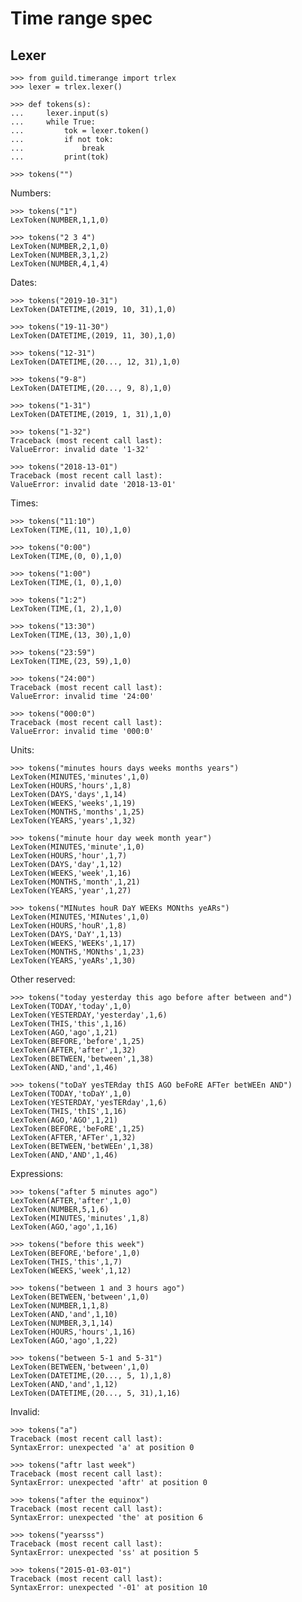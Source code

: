 # Time range spec

## Lexer

    >>> from guild.timerange import trlex
    >>> lexer = trlex.lexer()

    >>> def tokens(s):
    ...     lexer.input(s)
    ...     while True:
    ...         tok = lexer.token()
    ...         if not tok:
    ...             break
    ...         print(tok)

    >>> tokens("")

Numbers:

    >>> tokens("1")
    LexToken(NUMBER,1,1,0)

    >>> tokens("2 3 4")
    LexToken(NUMBER,2,1,0)
    LexToken(NUMBER,3,1,2)
    LexToken(NUMBER,4,1,4)

Dates:

    >>> tokens("2019-10-31")
    LexToken(DATETIME,(2019, 10, 31),1,0)

    >>> tokens("19-11-30")
    LexToken(DATETIME,(2019, 11, 30),1,0)

    >>> tokens("12-31")
    LexToken(DATETIME,(20..., 12, 31),1,0)

    >>> tokens("9-8")
    LexToken(DATETIME,(20..., 9, 8),1,0)

    >>> tokens("1-31")
    LexToken(DATETIME,(2019, 1, 31),1,0)

    >>> tokens("1-32")
    Traceback (most recent call last):
    ValueError: invalid date '1-32'

    >>> tokens("2018-13-01")
    Traceback (most recent call last):
    ValueError: invalid date '2018-13-01'

Times:

    >>> tokens("11:10")
    LexToken(TIME,(11, 10),1,0)

    >>> tokens("0:00")
    LexToken(TIME,(0, 0),1,0)

    >>> tokens("1:00")
    LexToken(TIME,(1, 0),1,0)

    >>> tokens("1:2")
    LexToken(TIME,(1, 2),1,0)

    >>> tokens("13:30")
    LexToken(TIME,(13, 30),1,0)

    >>> tokens("23:59")
    LexToken(TIME,(23, 59),1,0)

    >>> tokens("24:00")
    Traceback (most recent call last):
    ValueError: invalid time '24:00'

    >>> tokens("000:0")
    Traceback (most recent call last):
    ValueError: invalid time '000:0'

Units:

    >>> tokens("minutes hours days weeks months years")
    LexToken(MINUTES,'minutes',1,0)
    LexToken(HOURS,'hours',1,8)
    LexToken(DAYS,'days',1,14)
    LexToken(WEEKS,'weeks',1,19)
    LexToken(MONTHS,'months',1,25)
    LexToken(YEARS,'years',1,32)

    >>> tokens("minute hour day week month year")
    LexToken(MINUTES,'minute',1,0)
    LexToken(HOURS,'hour',1,7)
    LexToken(DAYS,'day',1,12)
    LexToken(WEEKS,'week',1,16)
    LexToken(MONTHS,'month',1,21)
    LexToken(YEARS,'year',1,27)

    >>> tokens("MINutes houR DaY WEEKs MONths yeARs")
    LexToken(MINUTES,'MINutes',1,0)
    LexToken(HOURS,'houR',1,8)
    LexToken(DAYS,'DaY',1,13)
    LexToken(WEEKS,'WEEKs',1,17)
    LexToken(MONTHS,'MONths',1,23)
    LexToken(YEARS,'yeARs',1,30)

Other reserved:

    >>> tokens("today yesterday this ago before after between and")
    LexToken(TODAY,'today',1,0)
    LexToken(YESTERDAY,'yesterday',1,6)
    LexToken(THIS,'this',1,16)
    LexToken(AGO,'ago',1,21)
    LexToken(BEFORE,'before',1,25)
    LexToken(AFTER,'after',1,32)
    LexToken(BETWEEN,'between',1,38)
    LexToken(AND,'and',1,46)

    >>> tokens("toDaY yesTERday thIS AGO beFoRE AFTer betWEEn AND")
    LexToken(TODAY,'toDaY',1,0)
    LexToken(YESTERDAY,'yesTERday',1,6)
    LexToken(THIS,'thIS',1,16)
    LexToken(AGO,'AGO',1,21)
    LexToken(BEFORE,'beFoRE',1,25)
    LexToken(AFTER,'AFTer',1,32)
    LexToken(BETWEEN,'betWEEn',1,38)
    LexToken(AND,'AND',1,46)

Expressions:

    >>> tokens("after 5 minutes ago")
    LexToken(AFTER,'after',1,0)
    LexToken(NUMBER,5,1,6)
    LexToken(MINUTES,'minutes',1,8)
    LexToken(AGO,'ago',1,16)

    >>> tokens("before this week")
    LexToken(BEFORE,'before',1,0)
    LexToken(THIS,'this',1,7)
    LexToken(WEEKS,'week',1,12)

    >>> tokens("between 1 and 3 hours ago")
    LexToken(BETWEEN,'between',1,0)
    LexToken(NUMBER,1,1,8)
    LexToken(AND,'and',1,10)
    LexToken(NUMBER,3,1,14)
    LexToken(HOURS,'hours',1,16)
    LexToken(AGO,'ago',1,22)

    >>> tokens("between 5-1 and 5-31")
    LexToken(BETWEEN,'between',1,0)
    LexToken(DATETIME,(20..., 5, 1),1,8)
    LexToken(AND,'and',1,12)
    LexToken(DATETIME,(20..., 5, 31),1,16)

Invalid:

    >>> tokens("a")
    Traceback (most recent call last):
    SyntaxError: unexpected 'a' at position 0

    >>> tokens("aftr last week")
    Traceback (most recent call last):
    SyntaxError: unexpected 'aftr' at position 0

    >>> tokens("after the equinox")
    Traceback (most recent call last):
    SyntaxError: unexpected 'the' at position 6

    >>> tokens("yearsss")
    Traceback (most recent call last):
    SyntaxError: unexpected 'ss' at position 5

    >>> tokens("2015-01-03-01")
    Traceback (most recent call last):
    SyntaxError: unexpected '-01' at position 10
